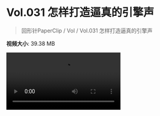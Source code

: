 # Vol.031 怎样打造逼真的引擎声

> 回形针PaperClip / Vol / Vol.031 怎样打造逼真的引擎声

**视频大小**: 39.38 MB

<div class="video"><video src="https://file.hsyhx.top/archive/PaperClip/Vol/031.mp4" controls preload>🤔 您的浏览器不支持 video 标签</video></div>